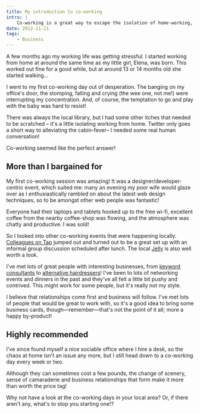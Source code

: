 ```yaml
---
title: My introduction to co-working
intro: |
    Co-working is a great way to escape the isolation of home-working, make business contacts and boost your creativity with a change of scenery– read on to find out more…
date: 2012-11-21
tags:
    - Business
---
```


A few months ago my working life was getting stressful. I started working from home at around the same time as my little girl, Elena, was born. This worked out fine for a good while, but at around 13 or 14 months old she started walking…

I went to my first co-working day out of desperation. The banging on my office's door, the stomping, falling and crying (the wee one, not me!) were interrupting my concentration. And, of course, the temptation to go and play with the baby was hard to resist!

There was always the local library, but I had some other itches that needed to be scratched – it's a little isolating working from home. Twitter only goes a short way to alleviating the cabin-fever– I needed some real human conversation!

Co-working seemed like the perfect answer!


## More than I bargained for

My first co-working session was amazing! It was a designer/developer-centric event, which suited me: many an evening my poor wife would glaze over as I enthusiastically rambled on about the latest web design techniques, so to be amongst other web people was fantastic!

Everyone had their laptops and tablets hooked up to the free wi-fi, excellent coffee from the nearby coffee-shop was flowing, and the atmosphere was chatty and productive. I was sold!

So I looked into other co-working events that were happening locally. [Colleagues on Tap](http://www.colleaguesontap.com/) jumped out and turned out to be a great set up with an informal group discussion scheduled after lunch. The local [Jelly](http://www.uk-jelly.org.uk) is also well worth a look.

I've met lots of great people with interesting businesses, from [keyword consultants](http://word-association.co.uk) to [alternative hairdressers](http://www.urban-halo.com)! I've been to lots of networking events and dinners in the past and they've all felt a little bit pushy and contrived. This might work for some people, but it's really not my style.

I believe that relationships come first and business will follow. I've met lots of people that would be great to work with, so it's a good idea to bring some business cards, though—remember—that's not the point of it all; more a happy by-product!


## Highly recommended

I've since found myself a nice sociable office where I hire a desk, so the chaos at home isn't an issue any more, but I still head down to a co-working day every week or two.

Although they can sometimes cost a few pounds, the change of scenery, sense of camaraderie and business relationships that form make it more than worth the price tag!

Why not have a look at the co-working days in your local area? Or, if there aren't any, what's to stop you starting one!?
